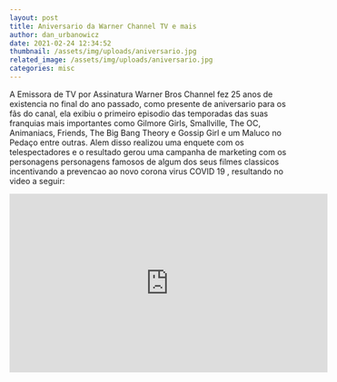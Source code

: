 ```yaml
---
layout: post
title: Aniversario da Warner Channel TV e mais
author: dan_urbanowicz
date: 2021-02-24 12:34:52
thumbnail: /assets/img/uploads/aniversario.jpg 
related_image: /assets/img/uploads/aniversario.jpg
categories: misc
---
```


A Emissora de TV por Assinatura Warner Bros Channel fez 25 anos de existencia no final do ano passado, como presente de aniversario para os fãs do canal, ela exibiu o primeiro episodio das temporadas das suas franquias mais importantes como Gilmore Girls, Smallville, The OC, Animaniacs, Friends, The Big Bang Theory e Gossip Girl e um Maluco no Pedaço entre outras. Alem disso realizou uma enquete com os telespectadores e o resultado gerou uma campanha de marketing com os personagens personagens famosos de algum dos seus filmes classicos incentivando a prevencao ao novo corona virus COVID 19 , resultando no video a seguir:



<iframe width="560" height="315" src="https://www.youtube.com/embed/jPlEvWQQu_E" frameborder="0" allow="accelerometer; autoplay; clipboard-write; encrypted-media; gyroscope; picture-in-picture" allowfullscreen></iframe>
